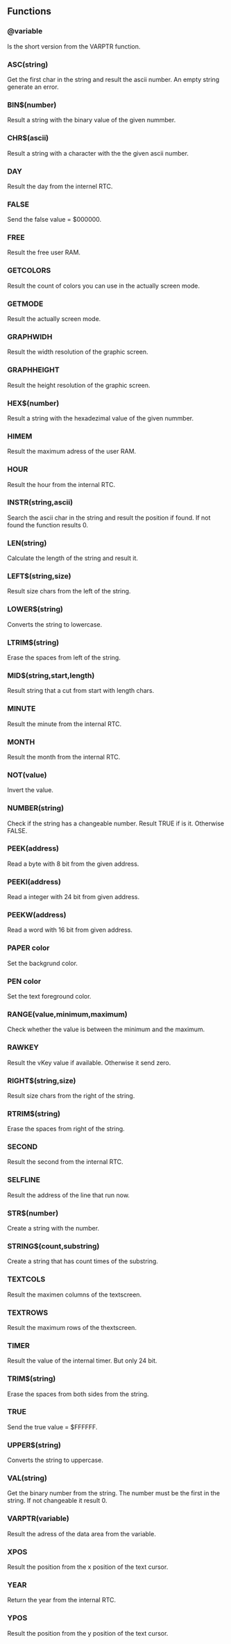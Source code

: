## Functions

### @variable
Is the short version from the VARPTR function.

### ASC(string)
Get the first char in the string and result the ascii number. An empty string generate an error.

### BIN$(number)
Result a string with the binary value of the given nummber.

### CHR$(ascii)
Result a string with a character with the the given ascii number.

### DAY
Result the day from the internel RTC.

### FALSE
Send the false value = $000000.

### FREE
Result the free user RAM.

### GETCOLORS
Result the count of colors you can use in the actually screen mode.

### GETMODE
Result the actually screen mode.

### GRAPHWIDH
Result the width resolution of the graphic screen.

### GRAPHHEIGHT
Result the height resolution of the graphic screen.

### HEX$(number)
Result a string with the hexadezimal value of the given nummber.

### HIMEM
Result the maximum adress of the user RAM.

### HOUR
Result the hour from the internal RTC.

### INSTR(string,ascii)
Search the ascii char in the string and result the position if found. If not found the function results 0.

### LEN(string)
Calculate the length of the string and result it.

### LEFT$(string,size)
Result size chars from the left of the string.

### LOWER$(string)
Converts the string to lowercase.

### LTRIM$(string)
Erase the spaces from left of the string.

### MID$(string,start,length)
Result string that a cut from start with length chars.

### MINUTE
Result the minute from the internal RTC.

### MONTH
Result the month from the internal RTC.

### NOT(value)
Invert the value.

### NUMBER(string)
Check if the string has a changeable number. Result TRUE if is it. Otherwise FALSE.

### PEEK(address)
Read a byte with 8 bit from the given address.

### PEEKI(address)
Read a integer with 24 bit from given address.

### PEEKW(address)
Read a word with 16 bit from given address.

### PAPER color
Set the backgrund color.

### PEN color
Set the text foreground color.

### RANGE(value,minimum,maximum)
Check whether the value is between the minimum and the maximum.

### RAWKEY
Result the vKey value if available. Otherwise it send zero.

### RIGHT$(string,size)
Result size chars from the right of the string.

### RTRIM$(string)
Erase the spaces from right of the string.

### SECOND
Result the second from the internal RTC.

### SELFLINE
Result the address of the line that run now.

### STR$(number)
Create a string with the number.

### STRING$(count,substring)
Create a string that has count times of the substring.

### TEXTCOLS
Result the maximen columns of the textscreen.

### TEXTROWS
Result the maximum rows of the thextscreen.

### TIMER
Result the value of the internal timer. But only 24 bit.

### TRIM$(string)
Erase the spaces from both sides from the string.

### TRUE
Send the true value = $FFFFFF.

### UPPER$(string)
Converts the string to uppercase.

### VAL(string)
Get the binary number from the string. The number must be the first in the string. If not changeable it result 0.

### VARPTR(variable)
Result the adress of the data area from the variable.

### XPOS
Result the position from the x position of the text cursor.

### YEAR
Return the year from the internal RTC.

### YPOS
Result the position from the y position of the text cursor.

